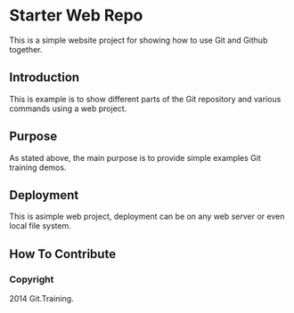# Starter Web Repo

This is a simple website project for showing how to use Git and Github together.

## Introduction

This is example is to show different parts of the Git repository and various commands using a web project.

## Purpose

As stated above, the main purpose is to provide simple examples Git training demos.

## Deployment

This is asimple web project, deployment can be on any web server or even local file system.

## How To Contribute


### Copyright

2014 Git.Training.

